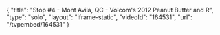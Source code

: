 {
    "title": "Stop #4 - Mont Avila, QC - Volcom's 2012 Peanut Butter and R",
    "type": "solo",
    "layout": "iframe-static",
    "videoId": "164531",
    "url": "\/tvpembed\/164531"
}